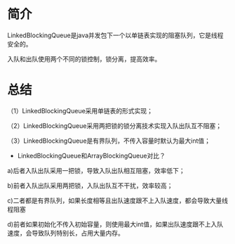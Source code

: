 # 简介
LinkedBlockingQueue是java并发包下一个以单链表实现的阻塞队列，它是线程安全的。

入队和出队使用两个不同的锁控制，锁分离，提高效率。

# 总结

（1）LinkedBlockingQueue采用单链表的形式实现；

（2）LinkedBlockingQueue采用两把锁的锁分离技术实现入队出队互不阻塞；

（3）LinkedBlockingQueue是有界队列，不传入容量时默认为最大int值；

- LinkedBlockingQueue和ArrayBlockingQueue对比？

a)后者入队出队采用一把锁，导致入队出队相互阻塞，效率低下；

b)前者入队出队采用两把锁，入队出队互不干扰，效率较高；

c)二者都是有界队列，如果长度相等且出队速度跟不上入队速度，都会导致大量线程阻塞

d)前者如果初始化不传入初始容量，则使用最大int值，如果出队速度跟不上入队速度，会导致队列特别长，占用大量内存。
